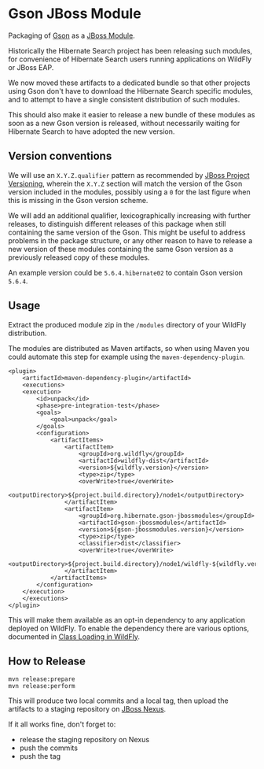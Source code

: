 Gson JBoss Module
=================

Packaging of [Gson](https://github.com/google/gson) as
a [JBoss Module](https://jboss-modules.github.io/jboss-modules/manual/).

Historically the Hibernate Search project has been releasing such modules,
for convenience of Hibernate Search users running applications on WildFly or JBoss EAP.

We now moved these artifacts to a dedicated bundle so that other projects using Gson
don't have to download the Hibernate Search specific modules,
and to attempt to have a single consistent distribution of such modules.

This should also make it easier to release a new bundle of these modules
as soon as a new Gson version is released,
without necessarily waiting for Hibernate Search to have adopted the new version.

## Version conventions

We will use an `X.Y.Z.qualifier` pattern as recommended by
[JBoss Project Versioning](https://developer.jboss.org/wiki/JBossProjectVersioning),
wherein the `X.Y.Z` section will match the version of the Gson version included in the modules,
possibly using a `0` for the last figure when this is missing in the Gson version scheme.

We will add an additional qualifier, lexicographically increasing with further releases,
to distinguish different releases of this package when still containing the same version
of the Gson.
This might be useful to address problems in the package structure, or any other reason to have
to release a new version of these modules containing the same Gson version as a previously
released copy of these modules.

An example version could be `5.6.4.hibernate02` to contain Gson version `5.6.4`.

## Usage

Extract the produced module zip in the `/modules` directory of your WildFly distribution.

The modules are distributed as Maven artifacts, so when using Maven you could automate this step
for example using the `maven-dependency-plugin`.

	<plugin>
	    <artifactId>maven-dependency-plugin</artifactId>
	    <executions>
		<execution>
		    <id>unpack</id>
		    <phase>pre-integration-test</phase>
		    <goals>
		        <goal>unpack</goal>
		    </goals>
		    <configuration>
		        <artifactItems>
		            <artifactItem>
		                <groupId>org.wildfly</groupId>
		                <artifactId>wildfly-dist</artifactId>
		                <version>${wildfly.version}</version>
		                <type>zip</type>
		                <overWrite>true</overWrite>
		                <outputDirectory>${project.build.directory}/node1</outputDirectory>
		            </artifactItem>
		            <artifactItem>
		                <groupId>org.hibernate.gson-jbossmodules</groupId>
		                <artifactId>gson-jbossmodules</artifactId>
		                <version>${gson-jbossmodules.version}</version>
		                <type>zip</type>
		                <classifier>dist</classifier>
		                <overWrite>true</overWrite>
		                <outputDirectory>${project.build.directory}/node1/wildfly-${wildfly.version}/modules</outputDirectory>
		            </artifactItem>
		        </artifactItems>
		    </configuration>
		</execution>
	    </executions>
	</plugin>

This will make them available as an opt-in dependency to any application deployed on WildFly.
To enable the dependency there are various options, documented in
[Class Loading in WildFly](https://docs.jboss.org/author/display/WFLY/Class+Loading+in+WildFly).

## How to Release

    mvn release:prepare
    mvn release:perform

This will produce two local commits and a local tag, then upload the artifacts to a staging repository on [JBoss Nexus](https://repository.jboss.org/nexus/index.html#welcome).

If it all works fine, don't forget to:

 * release the staging repository on Nexus
 * push the commits
 * push the tag

